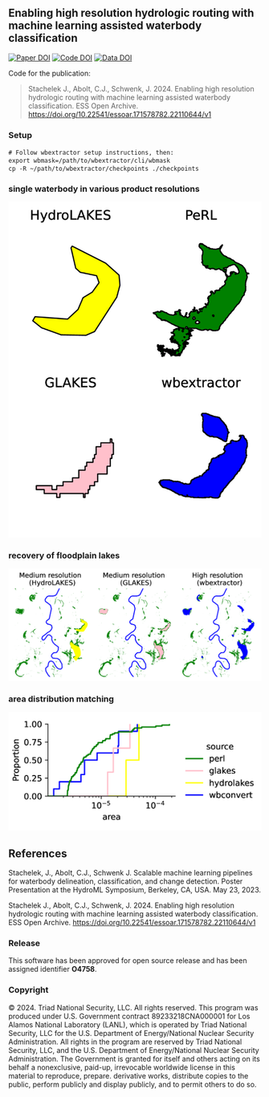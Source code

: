 ## Enabling high resolution hydrologic routing with machine learning assisted waterbody classification

[![Paper DOI](https://img.shields.io/badge/Paper-10.22541/essoar.171578782.22110644/v1-blue.svg)](https://doi.org/10.22541/essoar.171578782.22110644/v1) [![Code DOI](https://img.shields.io/badge/Code-10.5281/zenodo.13145465-blue.svg)](https://doi.org) [![Data DOI](https://img.shields.io/badge/Data-DOI-blue.svg)](https://doi.org)

Code for the publication:

> Stachelek J., Abolt, C.J., Schwenk, J. 2024. Enabling high resolution hydrologic routing with machine learning assisted waterbody classification. ESS Open Archive. https://doi.org/10.22541/essoar.171578782.22110644/v1

### Setup

```shell
# Follow wbextractor setup instructions, then:
export wbmask=/path/to/wbextractor/cli/wbmask
cp -R ~/path/to/wbextractor/checkpoints ./checkpoints
```

### single waterbody in various product resolutions

![](figures/single_wb.png)

### recovery of floodplain lakes

![](figures/floodplain.png)

### area distribution matching

![](figures/accuracy.png)

## References

Stachelek, J., Abolt, C.J., Schwenk J. Scalable machine learning pipelines for waterbody delineation, classification, and change detection. Poster Presentation at the HydroML Symposium, Berkeley, CA, USA. May 23, 2023.

Stachelek J., Abolt, C.J., Schwenk, J. 2024. Enabling high resolution hydrologic routing with machine learning assisted waterbody classification. ESS Open Archive. https://doi.org/10.22541/essoar.171578782.22110644/v1

### Release

This software has been approved for open source release and has been assigned identifier **O4758**.

### Copyright

© 2024. Triad National Security, LLC. All rights reserved.
This program was produced under U.S. Government contract 89233218CNA000001 for Los Alamos National Laboratory (LANL), which is operated by Triad National Security, LLC for the U.S. Department of Energy/National Nuclear Security Administration. All rights in the program are reserved by Triad National Security, LLC, and the U.S. Department of Energy/National Nuclear Security Administration. The Government is granted for itself and others acting on its behalf a nonexclusive, paid-up, irrevocable worldwide license in this material to reproduce, prepare. derivative works, distribute copies to the public, perform publicly and display publicly, and to permit others to do so.
